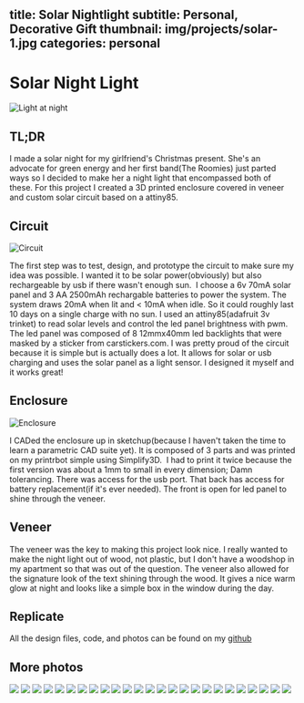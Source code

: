 title: Solar Nightlight
subtitle: Personal, Decorative Gift
thumbnail: img/projects/solar-1.jpg
categories: personal
---
<link rel="stylesheet" type="text/css"  href="css/grid.css">

# Solar Night Light

![Light at night](img/projects/solar-22.jpg)

## TL;DR
I made a solar night for my girlfriend's Christmas present. She's an advocate for green energy and her first band(The Roomies) just parted ways so I decided to make her a night light that encompassed both of these. For this project I created a 3D printed enclosure covered in veneer and custom solar circuit based on a attiny85.

## Circuit

![Circuit](img/projects/solar-1.jpg)

The first step was to test, design, and prototype the circuit to make sure my idea was possible. I wanted it to be solar power(obviously) but also rechargeable by usb if there wasn't enough sun.  I choose a 6v 70mA solar panel and 3 AA 2500mAh rechargable batteries to power the system. The system draws 20mA when lit and < 10mA when idle. So it could roughly last 10 days on a single charge with no sun. I used an attiny85(adafruit 3v trinket) to read solar levels and control the led panel brightness with pwm. The led panel was composed of 8 12mmx40mm led backlights that were masked by a sticker from carstickers.com. I was pretty proud of the circuit because it is simple but is actually does a lot. It allows for solar or usb charging and uses the solar panel as a light sensor. I designed it myself and it works great!

## Enclosure

![Enclosure](img/projects/solar-30.png)

I CADed the enclosure up in sketchup(because I haven't taken the time to learn a parametric CAD suite yet). It is composed of 3 parts and was printed on my printrbot simple using Simplify3D.  I had to print it twice because the first version was about a 1mm to small in every dimension; Damn tolerancing. There was access for the usb port. That back has access for battery replacement(if it's ever needed). The front is open for led panel to shine through the veneer.

## Veneer

The veneer was the key to making this project look nice. I really wanted to make the night light out of wood, not plastic, but I don't have a woodshop in my apartment so that was out of the question. The veneer also allowed for the signature look of the text shining through the wood. It gives a nice warm glow at night and looks like a simple box in the window during the day.

## Replicate

All the design files, code, and photos can be found on my [github](https://github.com/djnugent/solarnightlight)

## More photos

<div class="container">
  <div class="col-md-6">
    <div class="row">
      <div class="gal">
        <img  src="img/projects/solar-2.jpg"></img>
        <img  src="img/projects/solar-3.jpg"></img>
        <img  src="img/projects/solar-4.jpg"></img>
        <img  src="img/projects/solar-5.jpg"></img>
        <img  src="img/projects/solar-6.jpg"></img>
        <img  src="img/projects/solar-7.jpg"></img>
        <img  src="img/projects/solar-8.jpg"></img>
        <img  src="img/projects/solar-9.jpg"></img>
        <img  src="img/projects/solar-10.jpg"></img>
        <img  src="img/projects/solar-11.jpg"></img>
        <img  src="img/projects/solar-12.jpg"></img>
        <img  src="img/projects/solar-13.jpg"></img>
        <img  src="img/projects/solar-14.jpg"></img>
        <img  src="img/projects/solar-15.jpg"></img>
        <img  src="img/projects/solar-16.jpg"></img>
        <img  src="img/projects/solar-17.jpg"></img>
        <img  src="img/projects/solar-18.jpg"></img>
        <img  src="img/projects/solar-19.jpg"></img>
        <img  src="img/projects/solar-21.jpg"></img>
        <img  src="img/projects/solar-23.jpg"></img>
        <img  src="img/projects/solar-24.jpg"></img>
        <img  src="img/projects/solar-25.jpg"></img>
        <img  src="img/projects/solar-26.jpg"></img>
        <img  src="img/projects/solar-27.jpg"></img>
        <img  src="img/projects/solar-29.png"></img>
	    </div>
    </div>
  </div>
</div>
